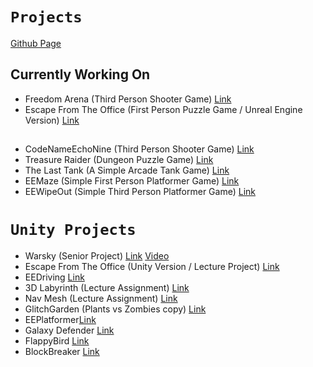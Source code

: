 
# `Projects`  
[Github Page](https://egemenengin.github.io/Projects/)
	
## Currently Working On
  - Freedom Arena (Third Person Shooter Game) [Link](https://github.com/egemenengin/Freedom-Arena)
  - Escape From The Office (First Person Puzzle Game / Unreal Engine Version) [Link](https://github.com/egemenengin/EscapeFromTheOffice)
## 
- CodeNameEchoNine (Third Person Shooter Game) [Link](https://github.com/egemenengin/CodeNameEchoNine)
- Treasure Raider (Dungeon Puzzle Game) [Link](https://github.com/egemenengin/TreasureRaider)
- The Last Tank (A Simple Arcade Tank Game) [Link](https://github.com/egemenengin/TheLastTank)
- EEMaze (Simple First Person Platformer Game) [Link](https://github.com/egemenengin/EEMaze)
- EEWipeOut (Simple Third Person Platformer Game) [Link](https://github.com/egemenengin/EEWipeOut)
#   

# `Unity Projects`  
- Warsky (Senior Project) [Link](https://gitlab.com/berkay.ozek/warsky) [Video](https://youtu.be/_GUjJN_wZeA)
- Escape From The Office (Unity Version / Lecture Project) [Link](https://github.com/egemenengin/Escape-from-The-Office)
- EEDriving [Link](https://github.com/egemenengin/EEDriving)
- 3D Labyrinth (Lecture Assignment) [Link](https://github.com/egemenengin/CMPE316_Assignment01_3DLabyrinth_EgemenEngin)
- Nav Mesh (Lecture Assignment) [Link](https://github.com/egemenengin/CMPE316_Assignment02_NavMesh_EgemenEngin)
- GlitchGarden (Plants vs Zombies copy) [Link](https://github.com/egemenengin/GlitchGarden)
- EEPlatformer[Link](https://github.com/egemenengin/EEPlatformer)
- Galaxy Defender [Link](https://github.com/egemenengin/GalaxyDefender)
- FlappyBird [Link](https://github.com/egemenengin/FlappyBird)
- BlockBreaker [Link](https://github.com/egemenengin/BlockBreaker)
#
